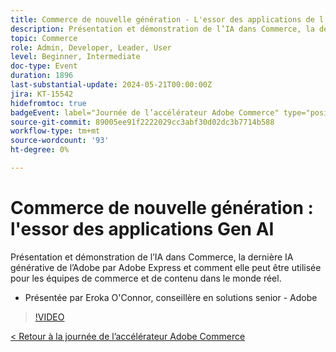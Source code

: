 ```yaml
---
title: Commerce de nouvelle génération - L'essor des applications de l'IA dédiée à Gen
description: Présentation et démonstration de l’IA dans Commerce, la dernière IA générative de l’Adobe par Adobe Express et comment elle peut être utilisée pour les équipes de commerce et de contenu dans le monde réel.
topic: Commerce
role: Admin, Developer, Leader, User
level: Beginner, Intermediate
doc-type: Event
duration: 1896
last-substantial-update: 2024-05-21T00:00:00Z
jira: KT-15542
hidefromtoc: true
badgeEvent: label="Journée de l’accélérateur Adobe Commerce" type="positive" url="https://experienceleague.adobe.com/en/docs/events/apac-commerce-recordings/2024/overview"
source-git-commit: 89005ee91f2222029cc3abf30d02dc3b7714b588
workflow-type: tm+mt
source-wordcount: '93'
ht-degree: 0%

---
```



# Commerce de nouvelle génération : l&#39;essor des applications Gen AI

Présentation et démonstration de l’IA dans Commerce, la dernière IA générative de l’Adobe par Adobe Express et comment elle peut être utilisée pour les équipes de commerce et de contenu dans le monde réel.

+ Présentée par Eroka O&#39;Connor, conseillère en solutions senior - Adobe

>[!VIDEO](https://video.tv.adobe.com/v/3429269/?learn=on)

[&lt; Retour à la journée de l’accélérateur Adobe Commerce](./overview.md)